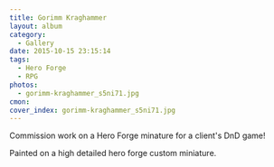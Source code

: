 ```yaml
---
title: Gorimm Kraghammer
layout: album
category:
  - Gallery
date: 2015-10-15 23:15:14
tags:
  - Hero Forge
  - RPG
photos:
  - gorimm-kraghammer_s5ni71.jpg
cmon:
cover_index: gorimm-kraghammer_s5ni71.jpg
---
```


Commission work on a Hero Forge minature for a client's DnD game!

Painted on a high detailed hero forge custom miniature.